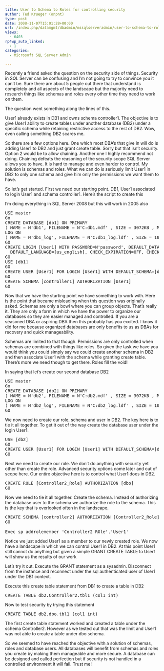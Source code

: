 ```yaml
---
title: User to Schema to Roles for controlling security
author: Ted Krueger (onpnt)
type: post
date: 2008-11-07T15:01:28+00:00
url: /index.php/datamgmt/dbadmin/mssqlserveradmin/user-to-schema-to-roles-for-controlling/
views:
  - 6403
rp4wp_auto_linked:
  - 1
categories:
  - Microsoft SQL Server Admin

---
```

Recently a friend asked the question on the security side of things. Security in SQL Server can be confusing and I&#8217;m not going to try to convince you it can&#8217;t be. Sure there are about 5 people out there that understand is completely and all aspects of the landscape but the majority need to research things like schemas and roles every other time they need to work on them.
  
The question went something along the lines of this.

User1 already exists in DB1 and owns schema controller1. The objective is to give User1 ability to create tables under another database (DB2) under a specific schema while retaining restrictive access to the rest of DB2. Wow, even calling something DB2 scares me.
  
So there are a few options here. One which most DBA&#8217;s that give in will do is adding User1 to DB2 and just grant create table. Sorry but that isn&#8217;t security. Option 2 would be to allow chaining. Another one I highly recommend not doing. Chaining defeats the reasoning of the security scope SQL Server allows you to have. It is hard to manage and even harder to control. My solution is schemas and roles. What we can do is seriously limit User1 in DB2 to only one schema and give him only the permissions we want them to have.
  
So let&#8217;s get started. First we need our starting point. DB1, User1 associated to login User1 and schema controller1. Here&#8217;s the script to create this

I&#8217;m doing everything in SQL Server 2008 but this will work in 2005 also

<pre>USE master
Go
CREATE DATABASE [db1] ON PRIMARY 
( NAME = N'db1', FILENAME = N'C:db1.mdf' , SIZE = 3072KB , MAXSIZE = 200MB, FILEGROWTH = 1024KB )
LOG ON 
( NAME = N'db1_log', FILENAME = N'C:db1_log.ldf' , SIZE = 1024KB , MAXSIZE = 2048MB , FILEGROWTH = 100MB)
GO
CREATE LOGIN [User1] WITH PASSWORD=N'password', DEFAULT_DATABASE=[master], 
  DEFAULT_LANGUAGE=[us_english], CHECK_EXPIRATION=OFF, CHECK_POLICY=OFF
GO
USE [db1]
GO
CREATE USER [User1] FOR LOGIN [User1] WITH DEFAULT_SCHEMA=[dbo]
GO
CREATE SCHEMA [controller1] AUTHORIZATION [User1]
GO</pre>

Now that we have the starting point we have something to work with. Here is the point that became misleading when this question was originally asked. Schemas are only a bowl where you can group objects. That&#8217;s really it. They are only a form in which we have the power to organize our databases so they are easier managed and controlled. If you are a seasoned DBA or aspiring DBA then this probably has you excited. I know it did for me because organized databases are only benefits to us as DBAs for recovery and quick manageability.
  
Schemas are limited to that though. Permissions are only controlled when schemas are combined with things like roles. So given the task we have you would think you could simply say we could create another schema in DB2 and then associate User1 with the schema while granting create table. There&#8217;s more we need though to get there. Roles fill the void!

In saying that let&#8217;s create our second database DB2

<pre>USE master
Go
CREATE DATABASE [db2] ON PRIMARY 
( NAME = N'db2', FILENAME = N'C:db2.mdf' , SIZE = 3072KB , MAXSIZE = 200MB, FILEGROWTH = 1024KB )
LOG ON 
( NAME = N'db2_log', FILENAME = N'C:db2_log.ldf' , SIZE = 1024KB , MAXSIZE = 2048MB , FILEGROWTH = 100MB)
GO</pre>

We now need to create our role, schema and user in DB2. The key here is to tie it all together. To get it out of the way create the database user under the login User1. 

<pre>USE [db2]
GO
CREATE USER [User1] FOR LOGIN [User1] WITH DEFAULT_SCHEMA=[dbo]
GO</pre>

Next we need to create our role. We don&#8217;t do anything with security yet other than create the role. Advanced security options come later and out of scope here. Our entire objective here is to control what User1 does in DB2.

<pre>CREATE ROLE [Controller2_Role] AUTHORIZATION [dbo]
GO</pre>

Now we need to tie it all together. Create the schema. Instead of authorizing the database user to the schema we authorize the role to the schema. This is the key that is overlooked often in the landscape.

<pre>CREATE SCHEMA [controller2] AUTHORIZATION [Controller2_Role]
GO

Exec sp_addrolemember 'Controller2_ROle','User1'</pre>

Notice we just added User1 as a member to our newly created role. We now have a landscape in which we can control User1 in DB2. At this point User1 still cannot do anything but given a simple GRANT CREATE TABLE to User1 will show us the results of our work
  
Let&#8217;s try it out. Execute the GRANT statement as a sysadmin. Disconnect from the instance and reconnect under the sql authenticated user of User1 under the DB1 context.
  
Execute this create table statement from DB1 to create a table in DB2

<pre>CREATE TABLE db2.Controller2.tbl1 (col1 int)</pre>

Now to test security by trying this statement

<pre>CREATE TABLE db2.dbo.tbl1 (col1 int)</pre>

The first create table statement worked and created a table under the schema Controller2. However as we tested out that was the limit and User1 was not able to create a table under dbo schema.
  
So we seemed to have reached the objective with a solution of schemas, roles and database users. All databases will benefit from schemas and roles you create by making them manageable and more secure. A database can be designed and called perfection but if security is not handled in a controlled environment it will fail. Trust me!